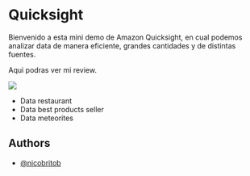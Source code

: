 
# Quicksight

Bienvenido a esta mini demo de Amazon Quicksight, en cual podemos analizar data de manera eficiente, grandes cantidades y de distintas fuentes.

Aqui podras ver mi review.

[![](https://markdown-videos.deta.dev/youtube/5S50JqOOK7I)](https://youtu.be/5S50JqOOK7I)


- Data restaurant
- Data best products seller
- Data meteorites


## Authors

- [@nicobritob](https://www.github.com/nicobritob)
